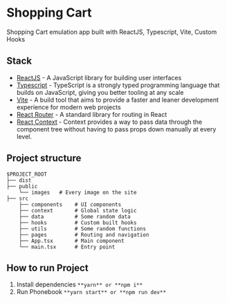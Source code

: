 # Shopping Cart

Shopping Cart emulation app built with ReactJS, Typescript, Vite, Custom Hooks


## Stack

- [ReactJS](https://reactjs.org/) - A JavaScript library for building user
  interfaces
- [Typescript](https://www.typescriptlang.org/) - TypeScript is a strongly typed programming language that builds on JavaScript, giving you better tooling at any scale
- [Vite](https://vitejs.dev/) - A build tool that aims to provide a faster and leaner development experience for modern web projects
- [React Router](https://reactrouter.com/en/main) - A standard library for
  routing in React
- [React Context](https://reactjs.org/docs/context.html) - Context provides a way to pass data through the component tree without having to pass props down manually at every level.

## Project structure
```
$PROJECT_ROOT     
├── dist
├── public
    └── images   # Every image on the site
├── src
    ├── components    # UI components
    ├── context       # Global state logic
    ├── data          # Some random data
    ├── hooks         # Custom built hooks
    ├── utils         # Some random functions
    ├── pages         # Routing and navigation
    ├── App.tsx       # Main component
    └── main.tsx      # Entry point
```

## How to run Project
1. Install dependencies
`**yarn** or **npm i**`
2. Run Phonebook
`**yarn start** or **npm run dev**`